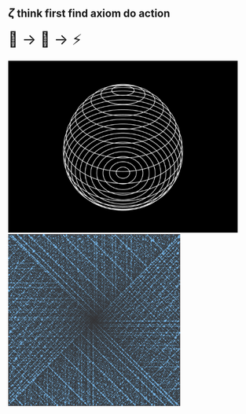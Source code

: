 ## <span style="font-size: 24px;">$\zeta$</span> think first find axiom do action

<span style="font-size: 30px;">🧠 &rarr; 📏 &rarr; ⚡ </span>

<img src="github_general_readme.gif" alt="Girl in a jacket" height=350>
<img src="ulam_spiral.png" alt="Ulam spiral" height=350>